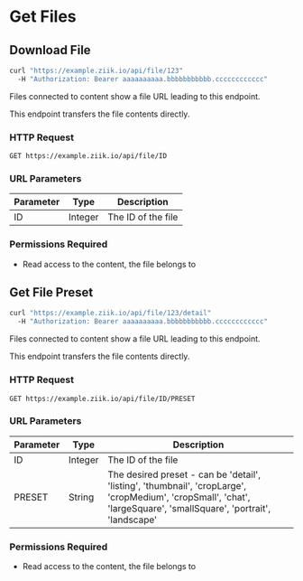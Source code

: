 # Get Files

## Download File

```bash
curl "https://example.ziik.io/api/file/123"
  -H "Authorization: Bearer aaaaaaaaaa.bbbbbbbbbbb.cccccccccccc"
```

Files connected to content show a file URL leading to this endpoint.

This endpoint transfers the file contents directly.

### HTTP Request

`GET https://example.ziik.io/api/file/ID`

### URL Parameters

Parameter | Type | Description
--------- | ---- | -----------
ID | Integer | The ID of the file

### Permissions Required

* Read access to the content, the file belongs to

## Get File Preset

```bash
curl "https://example.ziik.io/api/file/123/detail"
  -H "Authorization: Bearer aaaaaaaaaa.bbbbbbbbbbb.cccccccccccc"
```

Files connected to content show a file URL leading to this endpoint.

This endpoint transfers the file contents directly.

### HTTP Request

`GET https://example.ziik.io/api/file/ID/PRESET`

### URL Parameters

Parameter | Type | Description
--------- | ---- | -----------
ID | Integer | The ID of the file
PRESET | String | The desired preset - can be 'detail', 'listing', 'thumbnail', 'cropLarge', 'cropMedium', 'cropSmall', 'chat', 'largeSquare', 'smallSquare', 'portrait', 'landscape'

### Permissions Required

* Read access to the content, the file belongs to
